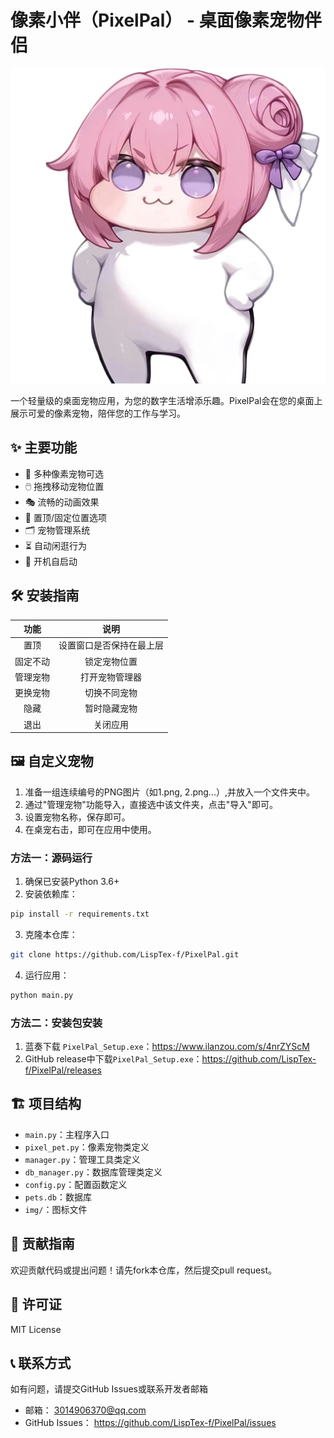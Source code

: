 # 像素小伴（PixelPal） - 桌面像素宠物伴侣

![项目图标](img/icon.png)

一个轻量级的桌面宠物应用，为您的数字生活增添乐趣。PixelPal会在您的桌面上展示可爱的像素宠物，陪伴您的工作与学习。

## ✨ 主要功能

- 🐾 多种像素宠物可选
- 🖱️ 拖拽移动宠物位置
- 🎭 流畅的动画效果
- 📌 置顶/固定位置选项
- 🗂️ 宠物管理系统
- ⏳ 自动闲逛行为
- 🔄 开机自启动

## 🛠️ 安装指南


| **功能** |         **说明**         |
| :------: | :----------------------: |
|   置顶   | 设置窗口是否保持在最上层 |
| 固定不动 |       锁定宠物位置       |
| 管理宠物 |      打开宠物管理器      |
| 更换宠物 |       切换不同宠物       |
|   隐藏   |       暂时隐藏宠物       |
|   退出   |         关闭应用         |

## 🖼️ 自定义宠物
1. 准备一组连续编号的PNG图片（如1.png, 2.png...）,并放入一个文件夹中。
2. 通过"管理宠物"功能导入，直接选中该文件夹，点击"导入"即可。
3. 设置宠物名称，保存即可。
4. 在桌宠右击，即可在应用中使用。
### 方法一：源码运行

1. 确保已安装Python 3.6+
2. 安装依赖库：

```bash
pip install -r requirements.txt
```

3. 克隆本仓库：

```bash
git clone https://github.com/LispTex-f/PixelPal.git
```

4. 运行应用：

```bash
python main.py
```

### 方法二：安装包安装

1. 蓝奏下载 `PixelPal_Setup.exe`：https://www.ilanzou.com/s/4nrZYScM
2. GitHub release中下载`PixelPal_Setup.exe`：https://github.com/LispTex-f/PixelPal/releases

## 🏗️ 项目结构

- `main.py`：主程序入口
- `pixel_pet.py`：像素宠物类定义
- `manager.py`：管理工具类定义
- `db_manager.py`：数据库管理类定义
- `config.py`：配置函数定义
- `pets.db`：数据库
- `img/`：图标文件

## 📝 贡献指南

欢迎贡献代码或提出问题！请先fork本仓库，然后提交pull request。

## 📜 许可证

MIT License

## 📞 联系方式

如有问题，请提交GitHub Issues或联系开发者邮箱

- 邮箱： 3014906370@qq.com
- GitHub Issues： https://github.com/LispTex-f/PixelPal/issues
